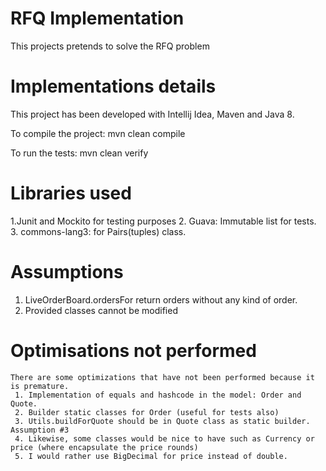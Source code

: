 # RFQ Implementation

This projects pretends to solve the RFQ problem


# Implementations details

 This project has been developed with Intellij Idea, Maven and Java 8.

 To compile the project:
   mvn clean compile
   
 To run the tests:
   mvn clean verify
  
# Libraries used
  1.Junit and Mockito for testing purposes
  2. Guava: Immutable list for tests.
  3. commons-lang3: for Pairs(tuples) class.
    
# Assumptions
  1. LiveOrderBoard.ordersFor return orders without any kind of order.
  2. Provided classes cannot be modified


# Optimisations not performed
    There are some optimizations that have not been performed because it is premature.
     1. Implementation of equals and hashcode in the model: Order and Quote.
     2. Builder static classes for Order (useful for tests also)
     3. Utils.buildForQuote should be in Quote class as static builder. Assumption #3
     4. Likewise, some classes would be nice to have such as Currency or price (where encapsulate the price rounds)
     5. I would rather use BigDecimal for price instead of double.